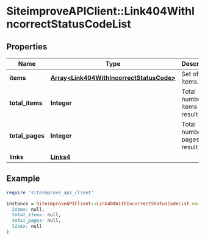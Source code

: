 # SiteimproveAPIClient::Link404WithIncorrectStatusCodeList

## Properties

| Name | Type | Description | Notes |
| ---- | ---- | ----------- | ----- |
| **items** | [**Array&lt;Link404WithIncorrectStatusCode&gt;**](Link404WithIncorrectStatusCode.md) | Set of items. |  |
| **total_items** | **Integer** | Total number of items in result set. |  |
| **total_pages** | **Integer** | Total number of pages in result set. |  |
| **links** | [**Links4**](Links4.md) |  | [optional] |

## Example

```ruby
require 'siteimprove_api_client'

instance = SiteimproveAPIClient::Link404WithIncorrectStatusCodeList.new(
  items: null,
  total_items: null,
  total_pages: null,
  links: null
)
```

